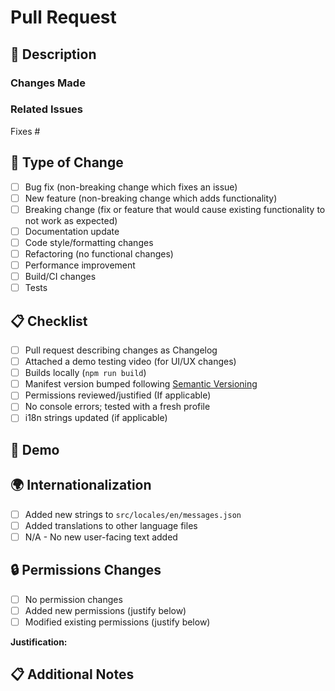 # Pull Request

## 📝 Description

<!-- Provide a brief description of what this PR does -->

### Changes Made
<!-- List the main changes made in this PR -->

### Related Issues
<!-- Link any related issues using #issue_number -->
Fixes #

## 🎯 Type of Change

<!-- Mark the type of change with an [x] -->
- [ ] Bug fix (non-breaking change which fixes an issue)
- [ ] New feature (non-breaking change which adds functionality)
- [ ] Breaking change (fix or feature that would cause existing functionality to not work as expected)
- [ ] Documentation update
- [ ] Code style/formatting changes
- [ ] Refactoring (no functional changes)
- [ ] Performance improvement
- [ ] Build/CI changes
- [ ] Tests

## 📋 Checklist

<!-- Please check all applicable items -->
- [ ] Pull request describing changes as Changelog
- [ ] Attached a demo testing video (for UI/UX changes)
- [ ] Builds locally (`npm run build`)
- [ ] Manifest version bumped following [Semantic Versioning](https://semver.org/)
- [ ] Permissions reviewed/justified (If applicable)
- [ ] No console errors; tested with a fresh profile
- [ ] i18n strings updated (if applicable)

## 🎥 Demo

<!-- If applicable, provide screenshots, GIFs, or video demonstrating the changes -->
<!-- For UI changes, a demo video is required -->

## 🌍 Internationalization

<!-- If you've added new user-facing text -->
- [ ] Added new strings to `src/locales/en/messages.json`
- [ ] Added translations to other language files
- [ ] N/A - No new user-facing text added

## 🔒 Permissions Changes

<!-- If you've added/modified permissions in manifest.json -->
- [ ] No permission changes
- [ ] Added new permissions (justify below)
- [ ] Modified existing permissions (justify below)

**Justification:** 

## 📋 Additional Notes

<!-- Any additional information that reviewers should know -->
